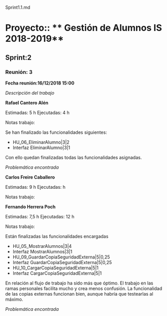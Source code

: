 Sprint1.1.md

# Proyecto:: ** Gestión de Alumnos IS 2018-2019**
 
## Sprint:2

### Reunión: 3

**Fecha reunión:16/12/2018 15:00**


_Descripción del trabajo_

**Rafael Cantero Alén**

Estimadas: 5 h
Ejecutadas: 4 h

Notas trabajo:

Se han finalizado las funcionalidades siguientes:

* HU_06_EliminarAlumno|3|2
* Interfaz EliminarAlumno|3|1

Con ello quedan finalizadas todas las funcionalidades asignadas.

_Problemática encontrada_


**Carlos Freire Caballero**

Estimadas: 9 h
Ejecutadas:  h

Notas trabajo:



	

**Fernando Herrera Poch**

Estimadas: 7,5 h
Ejecutadas: 12 h

Notas trabajo:

Están finalizadas las funcionalidades encargadas 

* HU_05_MostrarAlumnos|3|4
* Interfaz MostrarAlumnos|3|1
* HU_09_GuardarCopiaSeguridadExterna|5|0,25
* Interfaz GuardarCopiaSeguridadExterna|5|0,25
* HU_10_CargarCopiaSeguridadExterna|5|1
* Interfaz CargarCopiaSeguridadExterna|5|1

En relación al flujo de trabajo ha sido más que óptimo. El trabajo en las ramas personales facilita mucho y crea menos confusión.
La funcionalidad de las copias externas funcionan bien, aunque habría que testearlas al máximo.

_Problemática encontrada_



